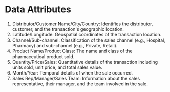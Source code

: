 # Data Attributes
1. Distributor/Customer Name/City/Country: Identifies the distributor, customer, and the transaction's geographic location.
2. Latitude/Longitude: Geospatial coordinates of the transaction location.
3. Channel/Sub-channel: Classification of the sales channel (e.g., Hospital, Pharmacy) and sub-channel (e.g., Private, Retail).
4. Product Name/Product Class: The name and class of the pharmaceutical product sold.
5. Quantity/Price/Sales: Quantitative details of the transaction including units sold, unit price, and total sales value.
6. Month/Year: Temporal details of when the sale occurred.
7. Sales Rep/Manager/Sales Team: Information about the sales representative, their manager, and the team involved in the sale.
